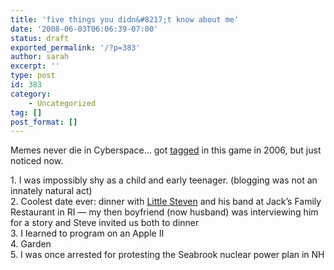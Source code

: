 ```yaml
---
title: 'five things you didn&#8217;t know about me'
date: '2008-06-03T06:06:39-07:00'
status: draft
exported_permalink: '/?p=383'
author: sarah
excerpt: ''
type: post
id: 383
category:
    - Uncategorized
tag: []
post_format: []
---
```

Memes never die in Cyberspace… got [tagged](http://www.sauria.com/blog/2006/12/21#1566) in this game in 2006, but just noticed now.

1\. I was impossibly shy as a child and early teenager. (blogging was not an innately natural act)  
2\. Coolest date ever: dinner with [Little Steven](http://en.wikipedia.org/wiki/Steven_Van_Zandt) and his band at Jack’s Family Restaurant in RI — my then boyfriend (now husband) was interviewing him for a story and Steve invited us both to dinner  
3\. I learned to program on an Apple II  
4\. Garden  
5\. I was once arrested for protesting the Seabrook nuclear power plan in NH